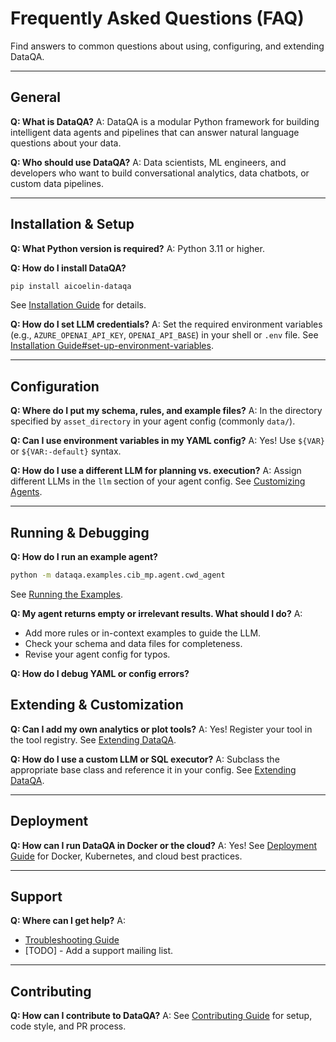 # Frequently Asked Questions (FAQ)

Find answers to common questions about using, configuring, and extending DataQA.

---

## General

**Q: What is DataQA?**
A: DataQA is a modular Python framework for building intelligent data agents and pipelines that can answer natural language questions about your data.

**Q: Who should use DataQA?**
A: Data scientists, ML engineers, and developers who want to build conversational analytics, data chatbots, or custom data pipelines.

---

## Installation & Setup

**Q: What Python version is required?**
A: Python 3.11 or higher.

**Q: How do I install DataQA?**
```bash
pip install aicoelin-dataqa
```
See [Installation Guide](../installation.md) for details.

**Q: How do I set LLM credentials?**
A: Set the required environment variables (e.g., `AZURE_OPENAI_API_KEY`, `OPENAI_API_BASE`) in your shell or `.env` file.
See [Installation Guide#set-up-environment-variables](../installation.md#set-up-environment-variables).

---

## Configuration

**Q: Where do I put my schema, rules, and example files?**
A: In the directory specified by `asset_directory` in your agent config (commonly `data/`).

**Q: Can I use environment variables in my YAML config?**
A: Yes! Use `${VAR}` or `${VAR:-default}` syntax.

**Q: How do I use a different LLM for planning vs. execution?**
A: Assign different LLMs in the `llm` section of your agent config.
See [Customizing Agents](customizing_agents.md).

---

## Running & Debugging

**Q: How do I run an example agent?**
```bash
python -m dataqa.examples.cib_mp.agent.cwd_agent
```
See [Running the Examples](running_examples.md).

**Q: My agent returns empty or irrelevant results. What should I do?**
A:
- Add more rules or in-context examples to guide the LLM.
- Check your schema and data files for completeness.
- Revise your agent config for typos.

**Q: How do I debug YAML or config errors?**

## Extending & Customization

**Q: Can I add my own analytics or plot tools?**
A: Yes! Register your tool in the tool registry.
See [Extending DataQA](extending.md).

**Q: How do I use a custom LLM or SQL executor?**
A: Subclass the appropriate base class and reference it in your config.
See [Extending DataQA](extending.md).

---

## Deployment

**Q: How can I run DataQA in Docker or the cloud?**
A: Yes! See [Deployment Guide](deployment.md) for Docker, Kubernetes, and cloud best practices.

---

## Support

**Q: Where can I get help?**
A:
- [Troubleshooting Guide](troubleshooting.md)
- [TODO] - Add a support mailing list.

---

## Contributing

**Q: How can I contribute to DataQA?**
A: See [Contributing Guide](../contributing.md) for setup, code style, and PR process.
